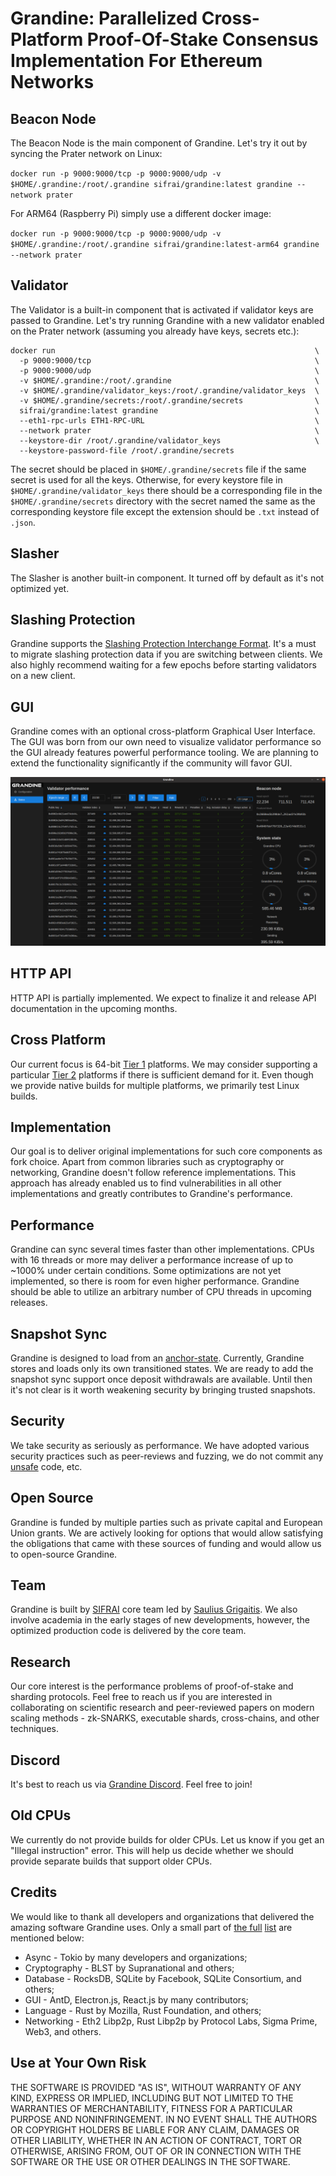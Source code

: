 # Grandine: Parallelized Cross-Platform Proof-Of-Stake Consensus Implementation For Ethereum Networks

## Beacon Node

The Beacon Node is the main component of Grandine.
Let's try it out by syncing the Prater network on Linux:

`docker run -p 9000:9000/tcp -p 9000:9000/udp -v $HOME/.grandine:/root/.grandine sifrai/grandine:latest grandine --network prater`

For ARM64 (Raspberry Pi) simply use a different docker image:

`docker run -p 9000:9000/tcp -p 9000:9000/udp -v $HOME/.grandine:/root/.grandine sifrai/grandine:latest-arm64 grandine --network prater`

## Validator

The Validator is a built-in component that is activated if validator keys are passed to Grandine.
Let's try running Grandine with a new validator enabled on the Prater network (assuming you already have keys, secrets etc.):

```
docker run                                                          \ 
  -p 9000:9000/tcp                                                  \
  -p 9000:9000/udp                                                  \
  -v $HOME/.grandine:/root/.grandine                                \
  -v $HOME/.grandine/validator_keys:/root/.grandine/validator_keys  \
  -v $HOME/.grandine/secrets:/root/.grandine/secrets                \
  sifrai/grandine:latest grandine                                   \
  --eth1-rpc-urls ETH1-RPC-URL                                      \
  --network prater                                                  \
  --keystore-dir /root/.grandine/validator_keys                     \
  --keystore-password-file /root/.grandine/secrets
```

The secret should be placed in `$HOME/.grandine/secrets` file if the same secret is used for all the keys.
Otherwise, for every keystore file in `$HOME/.grandine/validator_keys` there should be a corresponding file in the `$HOME/.grandine/secrets` directory with the secret named the same as the corresponding keystore file except the extension should be `.txt` instead of `.json`.

## Slasher

The Slasher is another built-in component.
It turned off by default as it's not optimized yet.

## Slashing Protection

Grandine supports the [Slashing Protection Interchange Format](https://eips.ethereum.org/EIPS/eip-3076).
It's a must to migrate slashing protection data if you are switching between clients.
We also highly recommend waiting for a few epochs before starting validators on a new client.

## GUI

Grandine comes with an optional cross-platform Graphical User Interface.
The GUI was born from our own need to visualize validator performance so the GUI already features powerful performance tooling.
We are planning to extend the functionality significantly if the community will favor GUI.

![GUI](gui.png)

## HTTP API

HTTP API is partially implemented.
We expect to finalize it and release API documentation in the upcoming months.

## Cross Platform

Our current focus is 64-bit [Tier 1](https://doc.rust-lang.org/nightly/rustc/platform-support.html#tier-1) platforms.
We may consider supporting a particular [Tier 2](https://doc.rust-lang.org/nightly/rustc/platform-support.html#tier-2) platforms if there is sufficient demand for it.
Even though we provide native builds for multiple platforms, we primarily test Linux builds.

## Implementation

Our goal is to deliver original implementations for such core components as fork choice.
Apart from common libraries such as cryptography or networking, Grandine doesn't follow reference implementations.
This approach has already enabled us to find vulnerabilities in all other implementations and greatly contributes to Grandine's performance.

## Performance

Grandine can sync several times faster than other implementations.
CPUs with 16 threads or more may deliver a performance increase of up to ~1000% under certain conditions.
Some optimizations are not yet implemented, so there is room for even higher performance.
Grandine should be able to utilize an arbitrary number of CPU threads in upcoming releases.

## Snapshot Sync

Grandine is designed to load from an [anchor-state](https://github.com/ethereum/eth2.0-specs/blob/a553e3b18e77db954944d76994e40fb675b48009/specs/phase0/fork-choice.md#get_forkchoice_store).
Currently, Grandine stores and loads only its own transitioned states.
We are ready to add the snapshot sync support once deposit withdrawals are available.
Until then it's not clear is it worth weakening security by bringing trusted snapshots.

## Security

We take security as seriously as performance.
We have adopted various security practices such as peer-reviews and fuzzing, we do not commit any [unsafe](https://doc.rust-lang.org/book/ch19-01-unsafe-rust.html) code, etc.

## Open Source

Grandine is funded by multiple parties such as private capital and European Union grants.
We are actively looking for options that would allow satisfying the obligations that came with these sources of funding and would allow us to open-source Grandine.

## Team

Grandine is built by [SIFRAI](https://twitter.com/sifraitech) core team led by [Saulius Grigaitis](https://twitter.com/sauliuseth).
We also involve academia in the early stages of new developments, however, the optimized production code is delivered by the core team.

## Research

Our core interest is the performance problems of proof-of-stake and sharding protocols.
Feel free to reach us if you are interested in collaborating on scientific research and peer-reviewed papers on modern scaling methods - zk-SNARKS, executable shards, cross-chains, and other techniques.

## Discord

It's best to reach us via [Grandine Discord](https://discord.gg/H9XCdUSyZd). Feel free to join!

## Old CPUs

We currently do not provide builds for older CPUs.
Let us know if you get an "Illegal instruction" error.
This will help us decide whether we should provide separate builds that support older CPUs.

## Credits

We would like to thank all developers and organizations that delivered the amazing software Grandine uses. Only a small part of [the full](Cargo.lock) [list](yarn.lock) are mentioned below:

* Async - Tokio by many developers and organizations;
* Cryptography - BLST by Supranational and others;
* Database - RocksDB, SQLite by Facebook, SQLite Consortium, and others;
* GUI - AntD, Electron.js, React.js by many contributors;
* Language - Rust by Mozilla, Rust Foundation, and others;
* Networking - Eth2 Libp2p, Rust Libp2p by Protocol Labs, Sigma Prime, Web3, and others.

## Use at Your Own Risk

THE SOFTWARE IS PROVIDED "AS IS", WITHOUT WARRANTY OF ANY KIND, EXPRESS OR IMPLIED, INCLUDING BUT NOT LIMITED TO THE WARRANTIES OF MERCHANTABILITY, FITNESS FOR A PARTICULAR PURPOSE AND NONINFRINGEMENT. IN NO EVENT SHALL THE AUTHORS OR COPYRIGHT HOLDERS BE LIABLE FOR ANY CLAIM, DAMAGES OR OTHER LIABILITY, WHETHER IN AN ACTION OF CONTRACT, TORT OR OTHERWISE, ARISING FROM, OUT OF OR IN CONNECTION WITH THE SOFTWARE OR THE USE OR OTHER DEALINGS IN THE SOFTWARE.
